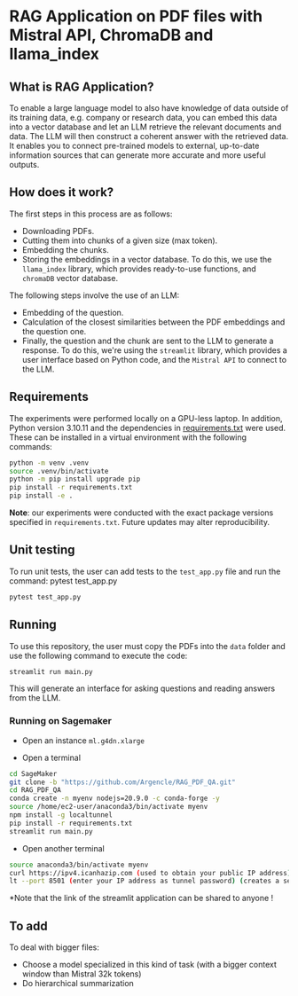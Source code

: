 # RAG Application on PDF files with Mistral API, ChromaDB and llama_index

## What is RAG Application? 

To enable a large language model to also have knowledge of data outside of its training data, e.g. company or research data, you can embed this data into a vector database and let an LLM retrieve the relevant documents and data. The LLM will then construct a coherent answer with the retrieved data. It enables you to connect pre-trained models to external, up-to-date information sources that can generate more accurate and more useful outputs.

## How does it work?

The first steps in this process are as follows:
- Downloading PDFs.
- Cutting them into chunks of a given size (max token).
- Embedding the chunks.
- Storing the embeddings in a vector database.
To do this, we use the `llama_index` library, which provides ready-to-use functions, and `chromaDB` vector database.

The following steps involve the use of an LLM:
- Embedding of the question.
- Calculation of the closest similarities between the PDF embeddings and the question one.
- Finally, the question and the chunk are sent to the LLM to generate a response.
To do this, we're using the `streamlit` library, which provides a user interface based on Python code, and the `Mistral API` to connect to the LLM.

## Requirements

The experiments were performed locally on a GPU-less laptop. In addition, Python version 3.10.11 and the dependencies in [requirements.txt](./requirements.txt) were used. These can be installed in a virtual environment with the following commands:
```sh
python -m venv .venv
source .venv/bin/activate
python -m pip install upgrade pip
pip install -r requirements.txt
pip install -e .
```

**Note**: our experiments were conducted with the exact package versions specified in `requirements.txt`. Future updates may alter reproducibility. 

## Unit testing

To run unit tests, the user can add tests to the `test_app.py` file and run the command:
pytest test_app.py
```sh
pytest test_app.py
```

## Running

To use this repository, the user must copy the PDFs into the `data` folder and use the following command to execute the code: 
```sh
streamlit run main.py
```
This will generate an interface for asking questions and reading answers from the LLM.

### Running on Sagemaker

- Open an instance `ml.g4dn.xlarge`

- Open a terminal
```sh 
cd SageMaker
git clone -b "https://github.com/Argencle/RAG_PDF_QA.git"
cd RAG_PDF_QA
conda create -n myenv nodejs=20.9.0 -c conda-forge -y
source /home/ec2-user/anaconda3/bin/activate myenv
npm install -g localtunnel
pip install -r requirements.txt
streamlit run main.py
```

- Open another terminal 
```sh
source anaconda3/bin/activate myenv
curl https://ipv4.icanhazip.com (used to obtain your public IP address)
lt --port 8501 (enter your IP address as tunnel password) (creates a secure tunnel from the public web to an application (here streamlit) running  on a local machine on a specific port (8501))
```

*Note that the link of the streamlit application can be shared to anyone !

## To add
To deal with bigger files:
- Choose a model specialized in this kind of task (with a bigger context window than Mistral 32k tokens)
- Do hierarchical summarization
